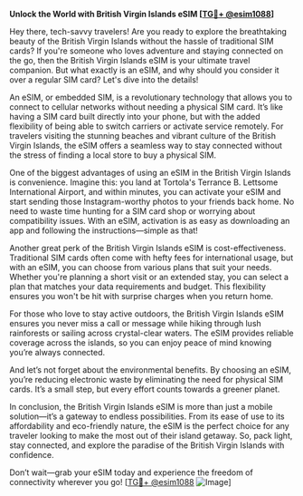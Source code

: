 **Unlock the World with British Virgin Islands eSIM [[TG💪+ @esim1088](https://t.me/s/esim1088)]**

Hey there, tech-savvy travelers! Are you ready to explore the breathtaking beauty of the British Virgin Islands without the hassle of traditional SIM cards? If you're someone who loves adventure and staying connected on the go, then the British Virgin Islands eSIM is your ultimate travel companion. But what exactly is an eSIM, and why should you consider it over a regular SIM card? Let's dive into the details!

An eSIM, or embedded SIM, is a revolutionary technology that allows you to connect to cellular networks without needing a physical SIM card. It’s like having a SIM card built directly into your phone, but with the added flexibility of being able to switch carriers or activate service remotely. For travelers visiting the stunning beaches and vibrant culture of the British Virgin Islands, the eSIM offers a seamless way to stay connected without the stress of finding a local store to buy a physical SIM.

One of the biggest advantages of using an eSIM in the British Virgin Islands is convenience. Imagine this: you land at Tortola's Terrance B. Lettsome International Airport, and within minutes, you can activate your eSIM and start sending those Instagram-worthy photos to your friends back home. No need to waste time hunting for a SIM card shop or worrying about compatibility issues. With an eSIM, activation is as easy as downloading an app and following the instructions—simple as that!

Another great perk of the British Virgin Islands eSIM is cost-effectiveness. Traditional SIM cards often come with hefty fees for international usage, but with an eSIM, you can choose from various plans that suit your needs. Whether you're planning a short visit or an extended stay, you can select a plan that matches your data requirements and budget. This flexibility ensures you won't be hit with surprise charges when you return home.

For those who love to stay active outdoors, the British Virgin Islands eSIM ensures you never miss a call or message while hiking through lush rainforests or sailing across crystal-clear waters. The eSIM provides reliable coverage across the islands, so you can enjoy peace of mind knowing you’re always connected.

And let’s not forget about the environmental benefits. By choosing an eSIM, you’re reducing electronic waste by eliminating the need for physical SIM cards. It’s a small step, but every effort counts towards a greener planet.

In conclusion, the British Virgin Islands eSIM is more than just a mobile solution—it’s a gateway to endless possibilities. From its ease of use to its affordability and eco-friendly nature, the eSIM is the perfect choice for any traveler looking to make the most out of their island getaway. So, pack light, stay connected, and explore the paradise of the British Virgin Islands with confidence. 

Don’t wait—grab your eSIM today and experience the freedom of connectivity wherever you go! [[TG💪+ @esim1088](https://t.me/s/esim1088) ![Image](https://i.postimg.cc/Y0z9fWf4/image.png)]
